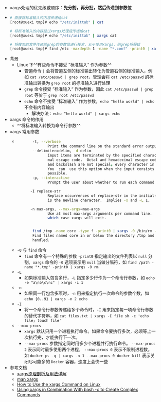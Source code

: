 - xargs处理的优先级或顺序：**先分割，再分批，然后传递到参数位**
- ```bash
  # 直接将标准输入的内容传递给cat
  [root@xuexi tmp]# echo "/etc/inittab" | cat 
  
  # 将标准输入的内容经过xargs处理后传递给cat
  [root@xuexi tmp]# echo "/etc/inittab" | xargs cat   
  
  # 将搜索的文件传递给grep的参数位进行搜索，若不使用xargs，则grep将报错
  [root@xuexi tmp]# find /etc -maxdepth 1 -name "*.conf" -print0 | xargs -0 -i grep "hostname" -l {} 
  ```
- 背景
	- Linux 下^^有些命令不接受 ”标准输入“ 作为参数^^
		- 管道命令 `|` 会将管道左侧的标准输出转化为管道右侧的标准输入，例如 `cat /etc/passwd | grep root`，管理会将 `cat /etc/passwd` 的标准输出转换为 `grep root` 的标准输入进行处理
		- `grep` 命令接受 ”标准输入“ 作为参数，因此 `cat /etc/passwd | grep root` 等价于 `grep root /etc/passwd`
		- `echo` 命令不接受 “标准输入” 作为参数，`echo "hello world" | echo` 不会有内容输出
			- 解决办法：`echo "hello world" | xargs echo`
- xargs 命令的作用
	- ^^将标准输入转换为命令行参数^^
- xargs 常用参数
	- ```bash
	         -t, --verbose
	                Print the command line on the standard error output before executing it.
	         --delimiter=delim, -d delim
	                Input items are terminated by the specified character.  The specified delimiter may be a single character, a C-style character escape such as \n, or an octal or  hexadeci‐
	                mal escape code.  Octal and hexadecimal escape codes are understood as for the printf command.   Multibyte characters are not supported.  When processing the input, quotes
	                and backslash are not special; every character in the input is taken literally.  The -d option disables any end-of-file string, which is treated like any  other  argument.
	                You  can  use this option when the input consists of simply newline-separated items, although it is almost always better to design your program to use --null where this is
	                possible.
	         -p, --interactive
	                Prompt the user about whether to run each command line and read a line from the terminal.  Only run the command line if the response starts with `y' or `Y'.  Implies -t.
	  
	  		-I replace-str
	                Replace occurrences of replace-str in the initial-arguments with names read from standard input.  Also, unquoted blanks do not terminate input items; instead the separator
	                is the newline character.  Implies -x and -L 1.
	  
	  		-n max-args, --max-args=max-args
	                Use at most max-args arguments per command line.  Fewer than max-args arguments will be used if the size (see the -s option) is exceeded, unless the -x option is given, in
	                which case xargs will exit.
	  
	  
	         find /tmp -name core -type f -print0 | xargs -0 /bin/rm -f
	         Find files named core in or below the directory /tmp and delete them, processing filenames in such a way that file or directory names containing spaces or newlines are  correctly
	         handled.
	  
	  ```
	- `-0` 与 `find` 命令
		- `find` 命令有一个特殊的参数 `-print0` 指定输出的文件列表以 `null` 分割，`xargs` 命令的  `-0` 选项表示用 `null` 当做分隔符，如 `find /path -name "*.tmp" -print0 | xargs -0 rm`
	- `-L`
		- 如果标准输入包含多行，`-L` 指定多少行作为一个命令行参数，如 `echo -e "a\nb\c\nc" | xargs -L 1 `
	- `-n`
		- 如果同一行包含多项时，`-n` 用来指定执行一次命令的参数个数，如 `echo {0..9} | xargs -n 2 echo`
	- `-I`
		- 将一个命令行参数传递给多个命令时，`-I` 用来指定每一项命令行参数的替代字符串，如 `cat files.txt | xargs -I file sh -c 'echo file; touch file'`
	- `--max-procs`
		- `xargs` 默认只用一个进程执行命令。如果命令要执行多次，必须等上一次执行完，才能执行下一次。
		- `--max-procs` 参数指定同时用多少个进程并行执行命令。 `--max-procs 2` 表示同时最多使用两个进程， `--max-procs 0` 表示不限制进程数。如 `docker ps -q | xargs -n 1 --max-procs 0 docker kill` 表示关闭尽可能多的 `Docker` 容器，速度上会快一些
- 参考文档
	- [xargs原理剖析及用法详解](https://www.cnblogs.com/f-ck-need-u/p/5925923.html)
	- [man xargs](https://www.man7.org/linux/man-pages/man1/xargs.1.html)
	- [How to Use the xargs Command on Linux](https://www.howtogeek.com/435164/how-to-use-the-xargs-command-on-linux/)
	- [Using xargs in Combination With bash -c to Create Complex Commands](https://www.howtogeek.com/devops/using-xargs-in-combination-with-bash-c-to-create-complex-commands/)
